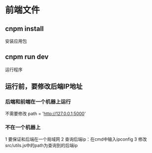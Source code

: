 # 前端文件

## cnpm install
安装应用包
## cnpm run dev
运行程序

## 运行前，要修改后端IP地址
### 后端和前端在一个机器上运行
  不需要修改
  path = 'http://127.0.0.1:5000'
### 不在一个机器上
  1 要保证和后端在一个局域网
  2 查询后端ip：在cmd中输入ipconfig
  3 修改src/utils.js中的path为查询到的后端ip
